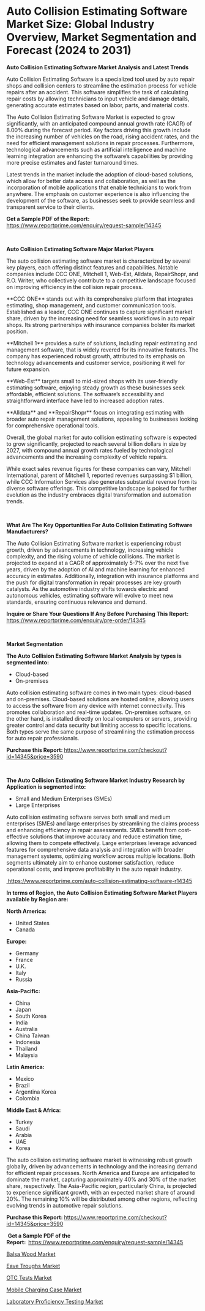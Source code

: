 <p><h1>Auto Collision Estimating Software Market Size: Global Industry Overview, Market Segmentation and Forecast (2024 to 2031)</h1></p><p><strong>Auto Collision Estimating Software Market Analysis and Latest Trends</strong></p>
<p><p>Auto Collision Estimating Software is a specialized tool used by auto repair shops and collision centers to streamline the estimation process for vehicle repairs after an accident. This software simplifies the task of calculating repair costs by allowing technicians to input vehicle and damage details, generating accurate estimates based on labor, parts, and material costs. </p><p>The Auto Collision Estimating Software Market is expected to grow significantly, with an anticipated compound annual growth rate (CAGR) of 8.00% during the forecast period. Key factors driving this growth include the increasing number of vehicles on the road, rising accident rates, and the need for efficient management solutions in repair processes. Furthermore, technological advancements such as artificial intelligence and machine learning integration are enhancing the software’s capabilities by providing more precise estimates and faster turnaround times.</p><p>Latest trends in the market include the adoption of cloud-based solutions, which allow for better data access and collaboration, as well as the incorporation of mobile applications that enable technicians to work from anywhere. The emphasis on customer experience is also influencing the development of the software, as businesses seek to provide seamless and transparent service to their clients.</p></p>
<p><strong>Get a Sample PDF of the Report:&nbsp;</strong> <a href="https://www.reportprime.com/enquiry/request-sample/14345?utm_campaign=1110&utm_medium=2&utm_source=Github&utm_content=ia&utm_term=16112024&utm_id=auto-collision-estimating-software">https://www.reportprime.com/enquiry/request-sample/14345</a></p>
<p>&nbsp;</p>
<p><strong>Auto Collision Estimating Software Major Market Players</strong></p>
<p><p>The auto collision estimating software market is characterized by several key players, each offering distinct features and capabilities. Notable companies include CCC ONE, Mitchell 1, Web-Est, Alldata, RepairShopr, and R.O. Writer, who collectively contribute to a competitive landscape focused on improving efficiency in the collision repair process.</p><p>**CCC ONE** stands out with its comprehensive platform that integrates estimating, shop management, and customer communication tools. Established as a leader, CCC ONE continues to capture significant market share, driven by the increasing need for seamless workflows in auto repair shops. Its strong partnerships with insurance companies bolster its market position.</p><p>**Mitchell 1** provides a suite of solutions, including repair estimating and management software, that is widely revered for its innovative features. The company has experienced robust growth, attributed to its emphasis on technology advancements and customer service, positioning it well for future expansion.</p><p>**Web-Est** targets small to mid-sized shops with its user-friendly estimating software, enjoying steady growth as these businesses seek affordable, efficient solutions. The software’s accessibility and straightforward interface have led to increased adoption rates.</p><p>**Alldata** and **RepairShopr** focus on integrating estimating with broader auto repair management solutions, appealing to businesses looking for comprehensive operational tools.</p><p>Overall, the global market for auto collision estimating software is expected to grow significantly, projected to reach several billion dollars in size by 2027, with compound annual growth rates fueled by technological advancements and the increasing complexity of vehicle repairs.</p><p>While exact sales revenue figures for these companies can vary, Mitchell International, parent of Mitchell 1, reported revenues surpassing $1 billion, while CCC Information Services also generates substantial revenue from its diverse software offerings. This competitive landscape is poised for further evolution as the industry embraces digital transformation and automation trends.</p></p>
<p>&nbsp;</p>
<p><strong>What Are The Key Opportunities For Auto Collision Estimating Software Manufacturers?</strong></p>
<p><p>The Auto Collision Estimating Software market is experiencing robust growth, driven by advancements in technology, increasing vehicle complexity, and the rising volume of vehicle collisions. The market is projected to expand at a CAGR of approximately 5-7% over the next five years, driven by the adoption of AI and machine learning for enhanced accuracy in estimates. Additionally, integration with insurance platforms and the push for digital transformation in repair processes are key growth catalysts. As the automotive industry shifts towards electric and autonomous vehicles, estimating software will evolve to meet new standards, ensuring continuous relevance and demand.</p></p>
<p><strong>Inquire or Share Your Questions If Any Before Purchasing This Report:</strong> <a href="https://www.reportprime.com/enquiry/pre-order/14345?utm_campaign=1110&utm_medium=2&utm_source=Github&utm_content=ia&utm_term=16112024&utm_id=auto-collision-estimating-software">https://www.reportprime.com/enquiry/pre-order/14345</a></p>
<p>&nbsp;</p>
<p><strong>Market Segmentation</strong></p>
<p><strong>The Auto Collision Estimating Software Market Analysis by types is segmented into:</strong></p>
<p><ul><li>Cloud-based</li><li>On-premises</li></ul></p>
<p><p>Auto collision estimating software comes in two main types: cloud-based and on-premises. Cloud-based solutions are hosted online, allowing users to access the software from any device with internet connectivity. This promotes collaboration and real-time updates. On-premises software, on the other hand, is installed directly on local computers or servers, providing greater control and data security but limiting access to specific locations. Both types serve the same purpose of streamlining the estimation process for auto repair professionals.</p></p>
<p><strong>Purchase this Report:&nbsp;</strong><a href="https://www.reportprime.com/checkout?id=14345&price=3590&utm_campaign=1110&utm_medium=2&utm_source=Github&utm_content=ia&utm_term=16112024&utm_id=auto-collision-estimating-software">https://www.reportprime.com/checkout?id=14345&price=3590</a></p>
<p>&nbsp;</p>
<p><strong>The Auto Collision Estimating Software Market Industry Research by Application is segmented into:</strong></p>
<p><ul><li>Small and Medium Enterprises (SMEs)</li><li>Large Enterprises</li></ul></p>
<p><p>Auto collision estimating software serves both small and medium enterprises (SMEs) and large enterprises by streamlining the claims process and enhancing efficiency in repair assessments. SMEs benefit from cost-effective solutions that improve accuracy and reduce estimation time, allowing them to compete effectively. Large enterprises leverage advanced features for comprehensive data analysis and integration with broader management systems, optimizing workflow across multiple locations. Both segments ultimately aim to enhance customer satisfaction, reduce operational costs, and improve profitability in the auto repair industry.</p></p>
<p><a href="https://www.reportprime.com/auto-collision-estimating-software-r14345?utm_campaign=1110&utm_medium=2&utm_source=Github&utm_content=ia&utm_term=16112024&utm_id=auto-collision-estimating-software">&nbsp;https://www.reportprime.com/auto-collision-estimating-software-r14345</a></p>
<p><strong>In terms of Region, the Auto Collision Estimating Software Market Players available by Region are:</strong></p>
<p>
    <p> <strong> North America: </strong>
        <ul>
            <li>United States</li>
            <li>Canada</li>
        </ul>
        </p> 
    <p> <strong> Europe: </strong>
        <ul>
            <li>Germany</li>
            <li>France</li>
            <li>U.K.</li>
            <li>Italy</li>
            <li>Russia</li>
        </ul>
        </p> 
    <p> <strong> Asia-Pacific: </strong>
        <ul>
            <li>China</li>
            <li>Japan</li>
            <li>South Korea</li>
            <li>India</li>
            <li>Australia</li>
            <li>China Taiwan</li>
            <li>Indonesia</li>
            <li>Thailand</li>
            <li>Malaysia</li>
        </ul>
        </p> 
    <p> <strong> Latin America: </strong>
        <ul>
            <li>Mexico</li>
            <li>Brazil</li>
            <li>Argentina Korea</li>
            <li>Colombia</li>
        </ul>
        </p> 
    <p> <strong> Middle East & Africa: </strong>
        <ul>
            <li>Turkey</li>
            <li>Saudi</li>
            <li>Arabia</li>
            <li>UAE</li>
            <li>Korea</li>
        </ul>
    </p>
    </p>
<p><p>The auto collision estimating software market is witnessing robust growth globally, driven by advancements in technology and the increasing demand for efficient repair processes. North America and Europe are anticipated to dominate the market, capturing approximately 40% and 30% of the market share, respectively. The Asia-Pacific region, particularly China, is projected to experience significant growth, with an expected market share of around 20%. The remaining 10% will be distributed among other regions, reflecting evolving trends in automotive repair solutions.</p></p>
<p><strong>Purchase this Report: </strong><a href="https://www.reportprime.com/checkout?id=14345&price=3590&utm_campaign=1110&utm_medium=2&utm_source=Github&utm_content=ia&utm_term=16112024&utm_id=auto-collision-estimating-software">https://www.reportprime.com/checkout?id=14345&price=3590</a></p>
<p>&nbsp;<strong>Get a Sample PDF of the Report:&nbsp;&nbsp;</strong><a href="https://www.reportprime.com/enquiry/request-sample/14345?utm_campaign=1110&utm_medium=2&utm_source=Github&utm_content=ia&utm_term=16112024&utm_id=auto-collision-estimating-software">https://www.reportprime.com/enquiry/request-sample/14345</a></p>
<p><strong></strong></p>
<p><p><a href="https://www.linkedin.com/pulse/balsa-wood-market-maturity-analysis-regional-disparities-growth-mqste?utm_campaign=1110&utm_medium=2&utm_source=Github&utm_content=ia&utm_term=16112024&utm_id=auto-collision-estimating-software">Balsa Wood Market</a></p><p><a href="https://www.linkedin.com/pulse/global-eave-troughs-market-opportunities-forecast-period-lewse?utm_campaign=1110&utm_medium=2&utm_source=Github&utm_content=ia&utm_term=16112024&utm_id=auto-collision-estimating-software">Eave Troughs Market</a></p><p><a href="https://issuu.com/reportprime-2/docs/otc-tests-market-size-2030.pptx_d4ef99d663af14?utm_campaign=1110&utm_medium=2&utm_source=Github&utm_content=ia&utm_term=16112024&utm_id=auto-collision-estimating-software">OTC Tests Market</a></p><p><a href="https://www.linkedin.com/pulse/navigating-mobile-charging-case-market-expert-analysis-forecast-ymg8c?utm_campaign=1110&utm_medium=2&utm_source=Github&utm_content=ia&utm_term=16112024&utm_id=auto-collision-estimating-software">Mobile Charging Case Market</a></p><p><a href="https://issuu.com/reportprime-2/docs/laboratory-proficiency-testing-mark_f3804732e405b9?utm_campaign=1110&utm_medium=2&utm_source=Github&utm_content=ia&utm_term=16112024&utm_id=auto-collision-estimating-software">Laboratory Proficiency Testing Market</a></p></p>